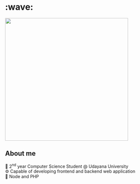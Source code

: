 <h1>:wave:</h1>
<img src='https://media1.tenor.com/m/9UYmCME5ZqUAAAAd/chainsaw-man-power.gif' width='400'>
<h2>About me</h2>
🏫 2<sup>nd</sup> year Computer Science Student @ Udayana University <br>
⚙️ Capable of developing frontend and backend web application <br>
🧰 Node and PHP
